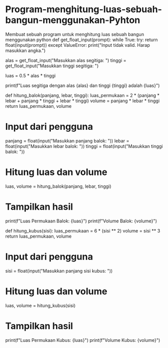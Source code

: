 # Program-menghitung-luas-sebuah-bangun-menggunakan-Pyhton
Membuat sebuah program untuk menghitung  luas sebuah bangun menggunakan python
def get_float_input(prompt):
    while True:
        try:
            return float(input(prompt))
        except ValueError:
            print("Input tidak valid. Harap masukkan angka.")

alas = get_float_input("Masukkan alas segitiga: ")
tinggi = get_float_input("Masukkan tinggi segitiga: ")

luas = 0.5 * alas * tinggi

print(f"Luas segitiga dengan alas {alas} dan tinggi {tinggi} adalah {luas}")

def hitung_balok(panjang, lebar, tinggi):
    luas_permukaan = 2 * (panjang * lebar + panjang * tinggi + lebar * tinggi)
    volume = panjang * lebar * tinggi
    return luas_permukaan, volume

# Input dari pengguna
panjang = float(input("Masukkan panjang balok: "))
lebar = float(input("Masukkan lebar balok: "))
tinggi = float(input("Masukkan tinggi balok: "))

# Hitung luas dan volume
luas, volume = hitung_balok(panjang, lebar, tinggi)

# Tampilkan hasil
print(f"Luas Permukaan Balok: {luas}")
print(f"Volume Balok: {volume}")

def hitung_kubus(sisi):
    luas_permukaan = 6 * (sisi ** 2)
    volume = sisi ** 3
    return luas_permukaan, volume

# Input dari pengguna
sisi = float(input("Masukkan panjang sisi kubus: "))

# Hitung luas dan volume
luas, volume = hitung_kubus(sisi)

# Tampilkan hasil
print(f"Luas Permukaan Kubus: {luas}")
print(f"Volume Kubus: {volume}")
